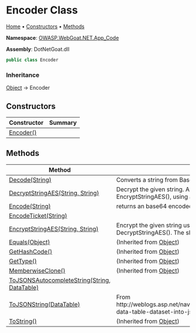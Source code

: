 # Encoder Class

[Home](../../../../../README.md) &#x2022; [Constructors](#constructors) &#x2022; [Methods](#methods)

**Namespace**: [OWASP.WebGoat.NET.App_Code](../README.md)

**Assembly**: DotNetGoat\.dll

```csharp
public class Encoder
```

### Inheritance

[Object](https://docs.microsoft.com/en-us/dotnet/api/system.object) &#x2192; Encoder

## Constructors

| Constructor | Summary |
| ----------- | ------- |
| [Encoder()](-ctor/README.md) | |

## Methods

| Method | Summary |
| ------ | ------- |
| [Decode(String)](Decode/README.md) | Converts a string from Base64 |
| [DecryptStringAES(String, String)](DecryptStringAES/README.md) | Decrypt the given string\.  Assumes the string was encrypted using  EncryptStringAES\(\), using an identical sharedSecret\. |
| [Encode(String)](Encode/README.md) | returns an base64 encoded string |
| [EncodeTicket(String)](EncodeTicket/README.md) | |
| [EncryptStringAES(String, String)](EncryptStringAES/README.md) | Encrypt the given string using AES\.  The string can be decrypted using  DecryptStringAES\(\)\.  The sharedSecret parameters must match\. |
| [Equals(Object)](https://docs.microsoft.com/en-us/dotnet/api/system.object.equals) |  \(Inherited from [Object](https://docs.microsoft.com/en-us/dotnet/api/system.object)\) |
| [GetHashCode()](https://docs.microsoft.com/en-us/dotnet/api/system.object.gethashcode) |  \(Inherited from [Object](https://docs.microsoft.com/en-us/dotnet/api/system.object)\) |
| [GetType()](https://docs.microsoft.com/en-us/dotnet/api/system.object.gettype) |  \(Inherited from [Object](https://docs.microsoft.com/en-us/dotnet/api/system.object)\) |
| [MemberwiseClone()](https://docs.microsoft.com/en-us/dotnet/api/system.object.memberwiseclone) |  \(Inherited from [Object](https://docs.microsoft.com/en-us/dotnet/api/system.object)\) |
| [ToJSONSAutocompleteString(String, DataTable)](ToJSONSAutocompleteString/README.md) | |
| [ToJSONString(DataTable)](ToJSONString/README.md) | From http://weblogs\.asp\.net/navaidakhtar/archive/2008/07/08/converting\-data\-table\-dataset\-into\-json\-string\.aspx |
| [ToString()](https://docs.microsoft.com/en-us/dotnet/api/system.object.tostring) |  \(Inherited from [Object](https://docs.microsoft.com/en-us/dotnet/api/system.object)\) |

